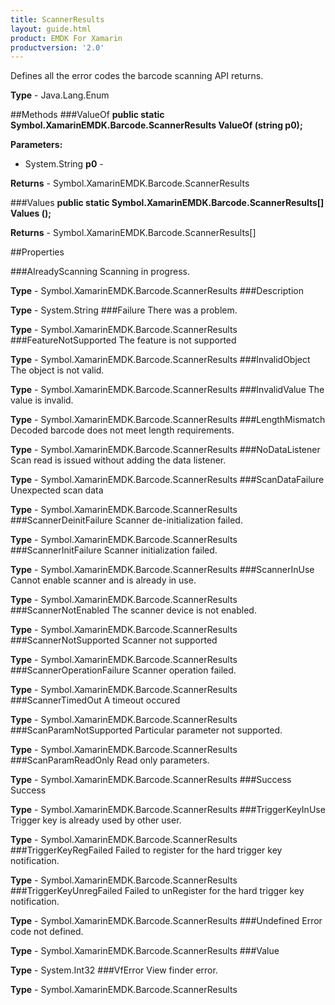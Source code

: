 ```yaml
---
title: ScannerResults
layout: guide.html
product: EMDK For Xamarin
productversion: '2.0'
---
```

Defines all the error codes the barcode scanning API returns.

**Type** - Java.Lang.Enum

##Methods
###ValueOf
**public static Symbol.XamarinEMDK.Barcode.ScannerResults ValueOf (string p0);**


        

**Parameters:** 

* System.String **p0** - 
        

**Returns** - Symbol.XamarinEMDK.Barcode.ScannerResults

###Values
**public static Symbol.XamarinEMDK.Barcode.ScannerResults[] Values ();**


        


**Returns** - Symbol.XamarinEMDK.Barcode.ScannerResults[]

##Properties

###AlreadyScanning
Scanning in progress.

**Type** - Symbol.XamarinEMDK.Barcode.ScannerResults
###Description

        

**Type** - System.String
###Failure
There was a problem.

**Type** - Symbol.XamarinEMDK.Barcode.ScannerResults
###FeatureNotSupported
The feature is not supported

**Type** - Symbol.XamarinEMDK.Barcode.ScannerResults
###InvalidObject
The object is not valid.

**Type** - Symbol.XamarinEMDK.Barcode.ScannerResults
###InvalidValue
The value is invalid.

**Type** - Symbol.XamarinEMDK.Barcode.ScannerResults
###LengthMismatch
Decoded barcode does not meet length requirements.

**Type** - Symbol.XamarinEMDK.Barcode.ScannerResults
###NoDataListener
Scan read is issued without adding the data listener.

**Type** - Symbol.XamarinEMDK.Barcode.ScannerResults
###ScanDataFailure
Unexpected scan data

**Type** - Symbol.XamarinEMDK.Barcode.ScannerResults
###ScannerDeinitFailure
Scanner de-initialization failed.

**Type** - Symbol.XamarinEMDK.Barcode.ScannerResults
###ScannerInitFailure
Scanner initialization failed.

**Type** - Symbol.XamarinEMDK.Barcode.ScannerResults
###ScannerInUse
Cannot enable scanner and is already in use.

**Type** - Symbol.XamarinEMDK.Barcode.ScannerResults
###ScannerNotEnabled
The scanner device is not enabled.

**Type** - Symbol.XamarinEMDK.Barcode.ScannerResults
###ScannerNotSupported
Scanner not supported

**Type** - Symbol.XamarinEMDK.Barcode.ScannerResults
###ScannerOperationFailure
Scanner operation failed.

**Type** - Symbol.XamarinEMDK.Barcode.ScannerResults
###ScannerTimedOut
A timeout occured

**Type** - Symbol.XamarinEMDK.Barcode.ScannerResults
###ScanParamNotSupported
Particular parameter not supported.

**Type** - Symbol.XamarinEMDK.Barcode.ScannerResults
###ScanParamReadOnly
Read only parameters.

**Type** - Symbol.XamarinEMDK.Barcode.ScannerResults
###Success
Success

**Type** - Symbol.XamarinEMDK.Barcode.ScannerResults
###TriggerKeyInUse
Trigger key is already used by other user.

**Type** - Symbol.XamarinEMDK.Barcode.ScannerResults
###TriggerKeyRegFailed
Failed to register for the hard trigger key notification.

**Type** - Symbol.XamarinEMDK.Barcode.ScannerResults
###TriggerKeyUnregFailed
Failed to unRegister for the hard trigger key notification.

**Type** - Symbol.XamarinEMDK.Barcode.ScannerResults
###Undefined
Error code not defined.

**Type** - Symbol.XamarinEMDK.Barcode.ScannerResults
###Value

        

**Type** - System.Int32
###VfError
View finder error.

**Type** - Symbol.XamarinEMDK.Barcode.ScannerResults














